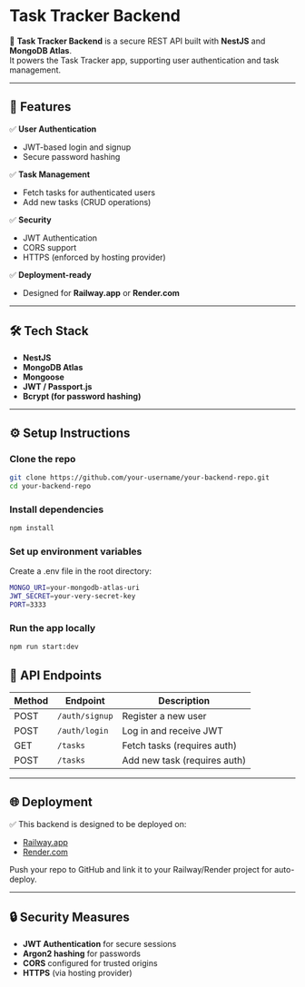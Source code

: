 # Task Tracker Backend

🌟 **Task Tracker Backend** is a secure REST API built with **NestJS** and **MongoDB Atlas**.  
It powers the Task Tracker app, supporting user authentication and task management.

---

## 🚀 Features

✅ **User Authentication**
- JWT-based login and signup
- Secure password hashing

✅ **Task Management**
- Fetch tasks for authenticated users
- Add new tasks (CRUD operations)

✅ **Security**
- JWT Authentication
- CORS support
- HTTPS (enforced by hosting provider)

✅ **Deployment-ready**
- Designed for **Railway.app** or **Render.com**

---

## 🛠 Tech Stack

- **NestJS**
- **MongoDB Atlas**
- **Mongoose**
- **JWT / Passport.js**
- **Bcrypt (for password hashing)**

---

## ⚙️ Setup Instructions

### Clone the repo
```bash
git clone https://github.com/your-username/your-backend-repo.git
cd your-backend-repo
```

### Install dependencies
```bash
npm install
```

### Set up environment variables
Create a .env file in the root directory:
```bash
MONGO_URI=your-mongodb-atlas-uri
JWT_SECRET=your-very-secret-key
PORT=3333
```

### Run the app locally
```bash
npm run start:dev
```

## 📂 API Endpoints

| Method | Endpoint | Description |
|--------|----------|-------------|
| POST   | `/auth/signup` | Register a new user |
| POST   | `/auth/login`  | Log in and receive JWT |
| GET    | `/tasks`       | Fetch tasks (requires auth) |
| POST   | `/tasks`       | Add new task (requires auth) |

---

## 🌐 Deployment

✅ This backend is designed to be deployed on:

- [Railway.app](https://railway.app)
- [Render.com](https://render.com)

Push your repo to GitHub and link it to your Railway/Render project for auto-deploy.

---

## 🔒 Security Measures

- **JWT Authentication** for secure sessions  
- **Argon2 hashing** for passwords  
- **CORS** configured for trusted origins  
- **HTTPS** (via hosting provider)


